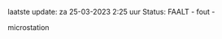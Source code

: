 laatste update: 
za 25-03-2023  2:25   uur 
Status: FAALT - fout - 
<div class="service R">microstation</div>